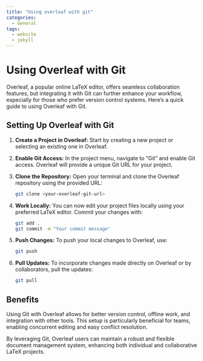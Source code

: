 ```yaml
---
title: "Using overleaf with git"
categories:
  - General
tags:
  - website
  - jekyll
---
```



# Using Overleaf with Git

Overleaf, a popular online LaTeX editor, offers seamless collaboration features, but integrating it with Git can further enhance your workflow, especially for those who prefer version control systems. Here’s a quick guide to using Overleaf with Git.

## Setting Up Overleaf with Git

1. **Create a Project in Overleaf:**
   Start by creating a new project or selecting an existing one in Overleaf.

2. **Enable Git Access:**
   In the project menu, navigate to “Git” and enable Git access. Overleaf will provide a unique Git URL for your project.

3. **Clone the Repository:**
   Open your terminal and clone the Overleaf repository using the provided URL:
   ```bash
   git clone <your-overleaf-git-url>
   ```

4. **Work Locally:**
   You can now edit your project files locally using your preferred LaTeX editor. Commit your changes with:
   ```bash
   git add .
   git commit -m "Your commit message"
   ```

5. **Push Changes:**
   To push your local changes to Overleaf, use:
   ```bash
   git push
   ```

6. **Pull Updates:**
   To incorporate changes made directly on Overleaf or by collaborators, pull the updates:
   ```bash
   git pull
   ```

## Benefits

Using Git with Overleaf allows for better version control, offline work, and integration with other tools. This setup is particularly beneficial for teams, enabling concurrent editing and easy conflict resolution.

By leveraging Git, Overleaf users can maintain a robust and flexible document management system, enhancing both individual and collaborative LaTeX projects.
